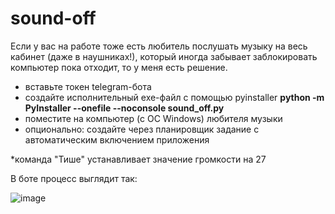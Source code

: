# sound-off

Если у вас на работе тоже есть любитель послушать музыку на весь кабинет (даже в наушниках!), который иногда забывает заблокировать компьютер пока отходит, то у меня есть решение.

- вставьте токен telegram-бота
- создайте исполнительный exe-файл с помощью pyinstaller **python -m PyInstaller --onefile --noconsole sound_off.py**
- поместите на компьютер (с OC Windows) любителя музыки
- опционально: создайте через планировщик задание с автоматическим включением приложения

*команда "Тише" устанавливает значение громкости на 27

В боте процесс выглядит так:

![image](https://user-images.githubusercontent.com/23462215/119099875-cd454e80-ba30-11eb-879f-c424fdf1e036.png)
